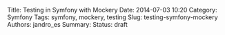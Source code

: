 Title: Testing in Symfony with Mockery
Date: 2014-07-03 10:20
Category: Symfony
Tags: symfony, mockery, testing
Slug: testing-symfony-mockery
Authors: jandro_es
Summary: 
Status: draft